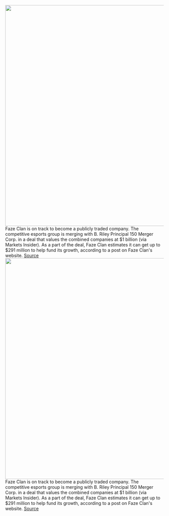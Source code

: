 <img src='https://cdn.vox-cdn.com/thumbor/d16_go4dMyt_xIeBe9FY7Tz5tHA=/0x0:1200x800/1200x800/filters:focal(504x304:696x496)/cdn.vox-cdn.com/uploads/chorus_image/image/70043706/faze_clan.0.jpeg' width='700px' /><br/>
Faze Clan is on track to become a publicly traded company. The competitive esports group is merging with B. Riley Principal 150 Merger Corp. in a deal that values the combined companies at $1 billion (via Markets Insider). As a part of the deal, Faze Clan estimates it can get up to $291 million to help fund its growth, according to a post on Faze Clan's website.
<a href='https://www.theverge.com/2021/10/25/22745105/faze-clan-spac-ipo-publicly-traded-esports-entertainment'> Source <a/><img src='https://cdn.vox-cdn.com/thumbor/d16_go4dMyt_xIeBe9FY7Tz5tHA=/0x0:1200x800/1200x800/filters:focal(504x304:696x496)/cdn.vox-cdn.com/uploads/chorus_image/image/70043706/faze_clan.0.jpeg' width='700px' /><br/>
Faze Clan is on track to become a publicly traded company. The competitive esports group is merging with B. Riley Principal 150 Merger Corp. in a deal that values the combined companies at $1 billion (via Markets Insider). As a part of the deal, Faze Clan estimates it can get up to $291 million to help fund its growth, according to a post on Faze Clan's website.
<a href='https://www.theverge.com/2021/10/25/22745105/faze-clan-spac-ipo-publicly-traded-esports-entertainment'> Source <a/>